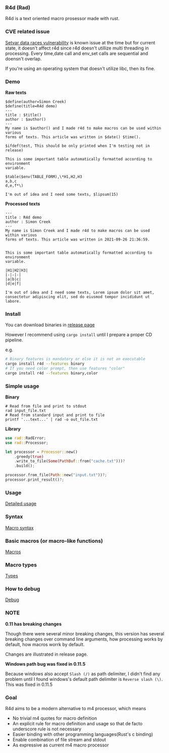 ### R4d (Rad)

R4d is a text oriented macro prosessor made with rust.

### CVE related issue

[Setvar data races
vulnerability](https://nvd.nist.gov/vuln/detail/CVE-2020-26235) is known issue
at the time but for current state, it doesn't affect r4d since r4d doesn't
utillize multi threading in processing. Every time,date call and env_set calls
are sequential and doensn't overlap.

If you're using an operating system that doesn't utilize libc, then its fine.

### Demo

**Raw texts**
```text
$define(author=Simon Creek)
$define(title=R4d demo)
---
title : $title()
author : $author()
---
My name is $author() and I made r4d to make macros can be used within various
forms of texts. This article was written in $date() $time().

$ifdef(test, This should be only printed when I'm testing not in release)

This is some important table automatically formatted according to environment
variable.

$table($env(TABLE_FORM),\*H1,H2,H3
a,b,c
d,e,f*\)

I'm out of idea and I need some texts, $lipsum(15) 
```
**Processed texts**
```
---
title : R4d demo
author : Simon Creek
---
My name is Simon Creek and I made r4d to make macros can be used within various
forms of texts. This article was written in 2021-09-26 21:36:59.


This is some important table automatically formatted according to environment
variable.

|H1|H2|H3|
|-|-|-|
|a|b|c|
|d|e|f|

I'm out of idea and I need some texts, Lorem ipsum dolor sit amet, consectetur adipiscing elit, sed do eiusmod tempor incididunt ut labore.
```

### Install

You can download binaries in [release page](https://github.com/Simhyeon/r4d/releases)

However I recommend using ```cargo install``` until I prepare a proper CD
pipeline.

e.g.

```bash
# Binary features is mandatory or else it is not an executable
cargo install r4d --features binary
# If you need color prompt, then use features "color"
cargo install r4d --features binary,color
```

### Simple usage

**Binary**
```
# Read from file and print to stdout 
rad input_file.txt
# Read from standard input and print to file
printf '...text...' | rad -o out_file.txt
```

**Library**
```rust
use rad::RadError;
use rad::Processor;

let processor = Processor::new()
    .greedy(true)
    .write_to_file(Some(PathBuf::from("cache.txt")))?
    .build(); 

processor.from_file(Path::new("input.txt"))?;
processor.print_result()?;
```

### Usage

[Detailed usage](./docs/usage.md)

### Syntax 

[Macro syntax](./docs/macro_syntax.md)

### Basic macros (or macro-like functions)

[Macros](./docs/macro_indices.md)

### Macro types

[Types](./docs/macro_types.md)

### How to debug

[Debug](./docs/debug.md)

### NOTE

**0.11 has breaking changes**

Though there were several minor breaking changes, this version has several
breaking changes over command line arguments, how processing works by default,
how macros worrk by default.

Changes are illustrated in release page.

**Windows path bug was fixed in 0.11.5**

Because windows also accept ```Slash (/)``` as path delimiter, I didn't find
any problem until I found windows's default path delimiter is ```Reverse slash
(\)```. This was fixed in 0.11.5

### Goal

R4d aims to be a modern alternative to m4 processor, which means

- No trivial m4 quotes for macro definition
- An explicit rule for macro definition and usage so that de facto underscore
rule is not necessary
- Easier binding with other programming languages(Rust's c binding)
- Enable combination of file stream and stdout
- As expressive as current m4 macro processor
